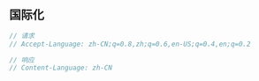 ## <a name="h8">国际化</a>

```javascript
// 请求
// Accept-Language: zh-CN;q=0.8,zh;q=0.6,en-US;q=0.4,en;q=0.2 
```

```javascript
// 响应
// Content-Language: zh-CN
```
